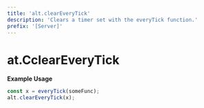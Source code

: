 ```yaml
---
title: 'alt.clearEveryTick'
description: 'Clears a timer set with the everyTick function.'
prefix: '[Server]'
---
```


# at.CclearEveryTick

**Example Usage**

```js
const x = everyTick(someFunc);
alt.clearEveryTick(x);
```
